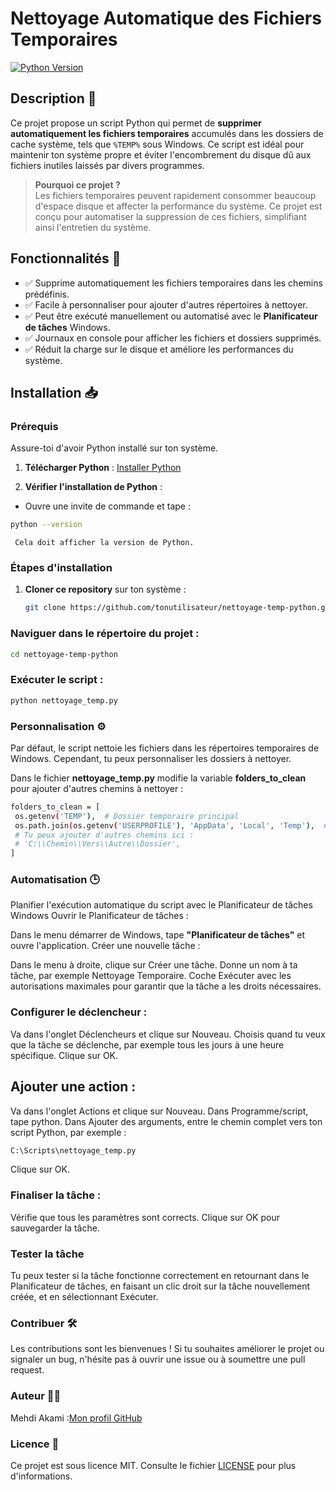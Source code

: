 # Nettoyage Automatique des Fichiers Temporaires

[![Python Version](https://img.shields.io/badge/python-3.12.1%2B-blue)](https://www.python.org/downloads/)

## Description 📄

Ce projet propose un script Python qui permet de **supprimer automatiquement les fichiers temporaires** accumulés dans les dossiers de cache système, tels que `%TEMP%` sous Windows. Ce script est idéal pour maintenir ton système propre et éviter l'encombrement du disque dû aux fichiers inutiles laissés par divers programmes.

> **Pourquoi ce projet ?**  
> Les fichiers temporaires peuvent rapidement consommer beaucoup d'espace disque et affecter la performance du système. Ce projet est conçu pour automatiser la suppression de ces fichiers, simplifiant ainsi l'entretien du système.

## Fonctionnalités 🔧

- ✅ Supprime automatiquement les fichiers temporaires dans les chemins prédéfinis.
- ✅ Facile à personnaliser pour ajouter d'autres répertoires à nettoyer.
- ✅ Peut être exécuté manuellement ou automatisé avec le **Planificateur de tâches** Windows.
- ✅ Journaux en console pour afficher les fichiers et dossiers supprimés.
- ✅ Réduit la charge sur le disque et améliore les performances du système.

## Installation 📥

### Prérequis

Assure-toi d'avoir Python installé sur ton système.

1. **Télécharger Python** : [Installer Python](https://www.python.org/downloads/)

2.  **Vérifier l'installation de Python** :
   
   - Ouvre une invite de commande et tape :
     
   ```bash
   python --version
   ```
     Cela doit afficher la version de Python.

### Étapes d'installation

1. **Cloner ce repository** sur ton système :
   
   ```bash
   git clone https://github.com/tonutilisateur/nettoyage-temp-python.git

### Naviguer dans le répertoire du projet :

   ```bash
   cd nettoyage-temp-python
   ```
### Exécuter le script :

   ```bash
   python nettoyage_temp.py
   ```
   
### Personnalisation ⚙️

Par défaut, le script nettoie les fichiers dans les répertoires temporaires de Windows. Cependant, tu peux personnaliser les dossiers à nettoyer.

Dans le fichier **nettoyage_temp.py** modifie la variable **folders_to_clean** pour ajouter d'autres chemins à nettoyer :

   ```bash
   folders_to_clean = [
    os.getenv('TEMP'),  # Dossier temporaire principal
    os.path.join(os.getenv('USERPROFILE'), 'AppData', 'Local', 'Temp'),  # %temp%
    # Tu peux ajouter d'autres chemins ici :
    # 'C:\\Chemin\\Vers\\Autre\\Dossier',
]
   ```

### Automatisation 🕒

Planifier l'exécution automatique du script avec le Planificateur de tâches Windows
Ouvrir le Planificateur de tâches :

Dans le menu démarrer de Windows, tape **"Planificateur de tâches"** et ouvre l'application.
Créer une nouvelle tâche :

Dans le menu à droite, clique sur Créer une tâche.
Donne un nom à ta tâche, par exemple Nettoyage Temporaire.
Coche Exécuter avec les autorisations maximales pour garantir que la tâche a les droits nécessaires.

### Configurer le déclencheur :

Va dans l'onglet Déclencheurs et clique sur Nouveau.
Choisis quand tu veux que la tâche se déclenche, par exemple tous les jours à une heure spécifique.
Clique sur OK.

## Ajouter une action :

Va dans l'onglet Actions et clique sur Nouveau.
Dans Programme/script, tape python.
Dans Ajouter des arguments, entre le chemin complet vers ton script Python, par exemple :

   ```bash
   C:\Scripts\nettoyage_temp.py
   ```
Clique sur OK.

### Finaliser la tâche :

Vérifie que tous les paramètres sont corrects.
Clique sur OK pour sauvegarder la tâche.

### Tester la tâche

Tu peux tester si la tâche fonctionne correctement en retournant dans le Planificateur de tâches, en faisant un clic droit sur la tâche nouvellement créée, et en sélectionnant Exécuter.

### Contribuer 🛠️

Les contributions sont les bienvenues ! Si tu souhaites améliorer le projet ou signaler un bug, n'hésite pas à ouvrir une issue ou à soumettre une pull request.

### Auteur 👨‍💻

Mehdi Akami :[Mon profil GitHub](https://github.com/akamidev) 

### Licence 📜

Ce projet est sous licence MIT. Consulte le fichier [LICENSE](https://github.com/akamidev/python/blob/main/LICENSE) pour plus d'informations.
